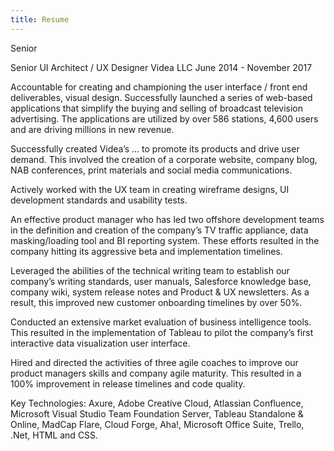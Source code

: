 ```yaml
---
title: Resume
---
```


Senior

Senior UI Architect / UX Designer
Videa LLC
June 2014 - November 2017

Accountable for creating and championing the user interface / front end deliverables, visual design. Successfully launched a series of web-based applications that simplify the buying and selling of broadcast television advertising. The applications are utilized by over 586 stations, 4,600 users and are driving millions in new revenue.

Successfully created Videa’s ... to promote its products and drive user demand. This involved the creation of a corporate website, company blog, NAB conferences, print materials and social media communications.

Actively worked with the UX team in creating wireframe designs, UI development standards and usability tests.

An effective product manager who has led two offshore development teams in the definition and creation of the company’s TV traffic appliance, data masking/loading tool and BI reporting system. These efforts resulted in the company hitting its aggressive beta and implementation timelines.

Leveraged the abilities of the technical writing team to establish our company’s writing standards, user manuals, Salesforce knowledge base, company wiki, system release notes and Product & UX newsletters. As a result, this improved new customer onboarding timelines by over 50%.

Conducted an extensive market evaluation of business intelligence tools. This resulted in the implementation of Tableau to pilot the company’s first interactive data visualization user interface.

Hired and directed the activities of three agile coaches to improve our product managers skills and company agile maturity. This resulted in a 100% improvement in release timelines and code quality.

Key Technologies: Axure, Adobe Creative Cloud, Atlassian Confluence, Microsoft Visual Studio Team Foundation Server, Tableau Standalone & Online, MadCap Flare, Cloud Forge, Aha!, Microsoft Office Suite, Trello, .Net, HTML and CSS.
